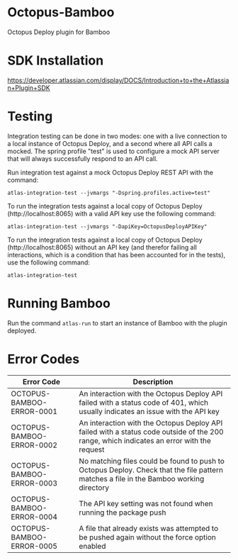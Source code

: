 # Octopus-Bamboo
Octopus Deploy plugin for Bamboo

# SDK Installation
https://developer.atlassian.com/display/DOCS/Introduction+to+the+Atlassian+Plugin+SDK

# Testing
Integration testing can be done in two modes: one with a live connection to a local instance of Octopus Deploy,
and a second where all API calls a mocked. The spring profile "test" is used to configure a mock API server
that will always successfully respond to an API call.

Run integration test against a mock Octopus Deploy REST API with the command:
```
atlas-integration-test --jvmargs "-Dspring.profiles.active=test"
```

To run the integration tests against a local copy of Octopus Deploy (http://localhost:8065)
with a valid API key use the following command:
```
atlas-integration-test --jvmargs "-DapiKey=OctopusDeployAPIKey"
```

To run the integration tests against a local copy of Octopus Deploy (http://localhost:8065)
without an API key (and therefor failing all interactions, which is a condition that
has been accounted for in the tests), use the following command:
```
atlas-integration-test
```

# Running Bamboo
Run the command `atlas-run` to start an instance of Bamboo with the plugin deployed.

# Error Codes
| Error Code | Description |
|------------|-------------|
| OCTOPUS-BAMBOO-ERROR-0001 | An interaction with the Octopus Deploy API failed with a status code of 401, which usually indicates an issue with the API key |
| OCTOPUS-BAMBOO-ERROR-0002 | An interaction with the Octopus Deploy API failed with a status code outside of the 200 range, which indicates an error with the request |
| OCTOPUS-BAMBOO-ERROR-0003 | No matching files could be found to push to Octopus Deploy. Check that the file pattern matches a file in the Bamboo working directory |
| OCTOPUS-BAMBOO-ERROR-0004 | The API key setting was not found when running the package push |
| OCTOPUS-BAMBOO-ERROR-0005 | A file that already exists was attempted to be pushed again without the force option enabled |